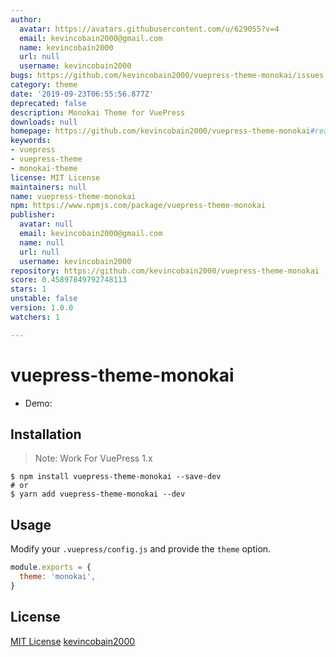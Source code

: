 ```yaml
---
author:
  avatar: https://avatars.githubusercontent.com/u/629055?v=4
  email: kevincobain2000@gmail.com
  name: kevincobain2000
  url: null
  username: kevincobain2000
bugs: https://github.com/kevincobain2000/vuepress-theme-monokai/issues
category: theme
date: '2019-09-23T06:55:56.877Z'
deprecated: false
description: Monokai Theme for VuePress
downloads: null
homepage: https://github.com/kevincobain2000/vuepress-theme-monokai#readme
keywords:
- vuepress
- vuepress-theme
- monokai-theme
license: MIT License
maintainers: null
name: vuepress-theme-monokai
npm: https://www.npmjs.com/package/vuepress-theme-monokai
publisher:
  avatar: null
  email: kevincobain2000@gmail.com
  name: null
  url: null
  username: kevincobain2000
repository: https://github.com/kevincobain2000/vuepress-theme-monokai
score: 0.45897849792748113
stars: 1
unstable: false
version: 1.0.0
watchers: 1

---
```


# vuepress-theme-monokai

- Demo: 

## Installation

> Note: Work For VuePress 1.x

```shell
$ npm install vuepress-theme-monokai --save-dev
# or
$ yarn add vuepress-theme-monokai --dev
```

## Usage

Modify your `.vuepress/config.js` and provide the `theme` option.

```js
module.exports = {
  theme: 'monokai',
}
```

## License

[MIT License](https://opensource.org/licenses/MIT) [kevincobain2000](https://github.com/kevincobain2000)
